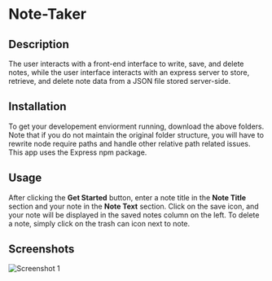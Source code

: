 # Note-Taker

## Description
The user interacts with a front-end interface to write, save, and delete notes, while the user interface interacts with an express server to store, retrieve, and delete note data from a JSON file stored server-side. 

## Installation
To get your developement enviorment running, download the above folders. Note that if you do not maintain the original folder structure, you will have to rewrite node require paths and handle other relative path related issues. This app uses the Express npm package. 

## Usage
After clicking the **Get Started** button, enter a note title in the **Note Title** section and your note in the **Note Text** section. Click on the save icon, and your note will be displayed in the saved notes column on the left. To delete a note, simply click on the trash can icon next to note.


## Screenshots
![Screenshot 1](https://github.com/ankushchalla/README-Generator/blob/master/screenshots/screenshot.png)
